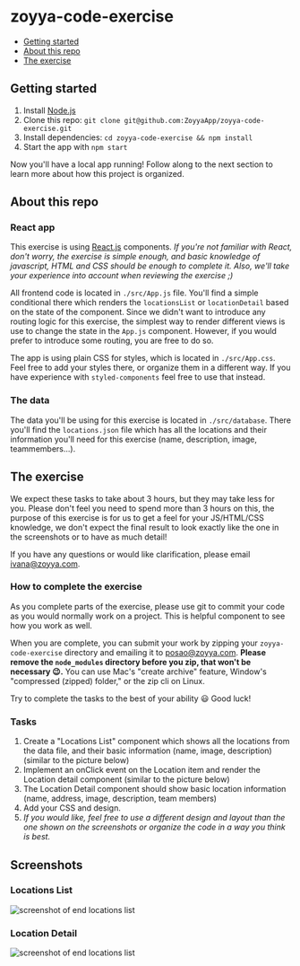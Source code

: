 # zoyya-code-exercise

* [Getting started](#getting-started)
* [About this repo](#about-this-repo)
* [The exercise](#the-exercise)

## Getting started

1. Install [Node.js](https://nodejs.org/en/) 
2. Clone this repo: `git clone git@github.com:ZoyyaApp/zoyya-code-exercise.git`
3. Install dependencies: `cd zoyya-code-exercise && npm install`
4. Start the app with `npm start`

Now you'll have a local app running! Follow along to the next section
to learn more about how this project is organized.

## About this repo

### React app

This exercise is using [React.js](https://reactjs.org/docs/hello-world.html) components. *If you're not familiar with React, don't worry, the exercise is simple enough, and basic knowledge of javascript, HTML and CSS should be enough to complete it. Also, we'll take your experience into account when reviewing the exercise ;)*

All frontend code is located in `./src/App.js` file. You'll find a simple conditional there which renders the `locationsList` or `locationDetail` based on the state of the component. Since we didn't want to introduce any routing logic for this exercise, the simplest way to render different views is use to change the state in the `App.js` component. However, if you would prefer to introduce some routing, you are free to do so.

The app is using plain CSS for styles, which is located in `./src/App.css`. Feel free to add your styles there, or organize them in a different way. If you have experience with `styled-components` feel free to use that instead.

### The data

The data you'll be using for this exercise is located in `./src/database`. There you'll find the `locations.json` file which has all the locations and their information you'll need for this exercise (name, description, image, teammembers...).


## The exercise

We expect these tasks to take about 3 hours, but they may take less for you. Please don't feel you need to spend more than 3 hours on this, the purpose of this exercise is for us to get a feel for your JS/HTML/CSS knowledge, we don't expect the final result to look exactly like the one in the screenshots or to have as much detail! 

If you have any questions or would like clarification, please email ivana@zoyya.com. 

### How to complete the exercise

As you complete parts of the exercise, please use git to commit your code as you would normally work on a project. This is helpful component to see how you work as well.

When you are complete, you can submit your work by zipping your `zoyya-code-exercise` directory and emailing it to posao@zoyya.com. **Please remove the `node_modules` directory before you zip, that won't be necessary 😉.** You can use Mac's "create archive" feature, Window's "compressed (zipped) folder," or the zip cli on Linux.

Try to complete the tasks to the best of your ability 😃 Good luck!

### Tasks

1. Create a "Locations List" component which shows all the locations from the data file, and their basic information (name, image, description) (similar to the picture below)
2. Implement an onClick event on the Location item and render the Location detail component (similar to the picture below)
3. The Location Detail component should show basic location information (name, address, image, description, team members)
4. Add your CSS and design. 
5. *If you would like, feel free to use a different design and layout than the one shown on the screenshots or organize the code in a way you think is best.*


## Screenshots

### Locations List

![screenshot of end locations list](https://uploads-ssl.webflow.com/5f104abb3aa5a96156dbb059/6027b3d9f2efac4516eac50b_locationsList.png)

### Location Detail

![screenshot of end locations list](https://uploads-ssl.webflow.com/5f104abb3aa5a96156dbb059/6027b3f1b18b474ea35a9b62_location.png)


